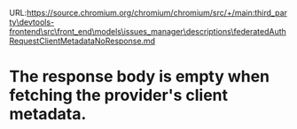 URL:https://source.chromium.org/chromium/chromium/src/+/main:third_party\devtools-frontend\src\front_end\models\issues_manager\descriptions\federatedAuthRequestClientMetadataNoResponse.md
# The response body is empty when fetching the provider's client metadata.
